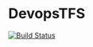 # DevopsTFS
[![Build Status](https://dev.azure.com/albertodevargas/TFS%20Devops/_apis/build/status/albertodevargas.DevopsTFS)](https://dev.azure.com/albertodevargas/TFS%20Devops/_build/latest?definitionId=1)
